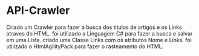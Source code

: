 # API-Crawler
Criado um Crawler para fazer a busca dos titulos de artigos e os Links atraves do HTML. 
foi utilizado a Linguagem C# para fazer a busca e salvar em uma Lista.
criado uma Classe Links com os atributos Nome e Links.
foi utilizado o HtmlAgilityPack para fazer o rasteamento do HTML.
